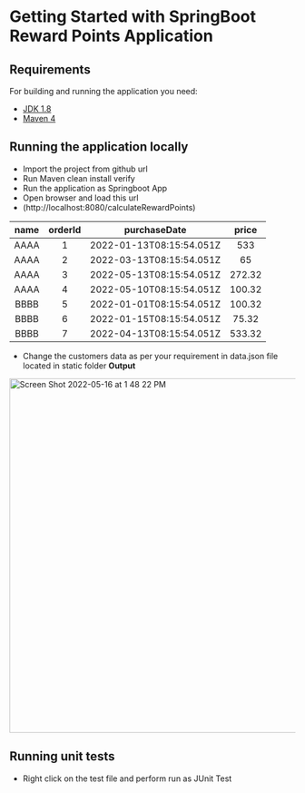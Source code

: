 # Getting Started with SpringBoot Reward Points Application

## Requirements

For building and running the application you need:

- [JDK 1.8](http://www.oracle.com/technetwork/java/javase/downloads/jdk8-downloads-2133151.html)
- [Maven 4](https://maven.apache.org)

## Running the application locally

- Import the project from github url
- Run Maven clean install verify
- Run the application as Springboot App
- Open browser and load this url 
- (http://localhost:8080/calculateRewardPoints)

| **name** | **orderId** |     **purchaseDate**     | **price** |
|:--------:|:-----------:|:------------------------:|:---------:|
|   AAAA   |      1      | 2022-01-13T08:15:54.051Z |    533    |
|   AAAA   |      2      | 2022-03-13T08:15:54.051Z |     65    |
|   AAAA   |      3      | 2022-05-13T08:15:54.051Z |   272.32  |
|   AAAA   |      4      | 2022-05-10T08:15:54.051Z |   100.32  |
|   BBBB   |      5      | 2022-01-01T08:15:54.051Z |   100.32  |
|   BBBB   |      6      | 2022-01-15T08:15:54.051Z |   75.32   |
|   BBBB   |      7      | 2022-04-13T08:15:54.051Z |   533.32  |

- Change the customers data as per your requirement in data.json file located in static folder
**Output**
<img width="625" alt="Screen Shot 2022-05-16 at 1 48 22 PM" src="https://user-images.githubusercontent.com/16219395/168652842-d5b3a5c1-c325-428f-a423-765822c12fa7.png">

## Running unit tests

- Right click on the test file and perform run as JUnit Test 

